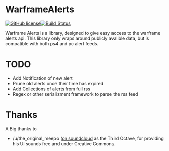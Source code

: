 WarframeAlerts
=======
[![GitHub license](https://img.shields.io/github/license/mashape/apistatus.svg)](https://www.mozilla.org/MPL/2.0/)[![Build Status](https://travis-ci.org/sirlag/WarframeAlerts.svg?branch=master)](https://travis-ci.org/sirlag/WarframeAlerts)


Warframe Alerts is a library, designed to give easy access to the warframe alerts api. This library only wraps around publicly avalible data, but is compatible with both ps4 and pc alert feeds.


TODO
=======
- Add Notification of new alert
- Prune old alerts once their time has expired
- Add Collections of alerts from full rss
- Regex or other serializment framework to parse the rss feed

Thanks
=======
A Big thanks to

- /u/the_original_meepo ([on soundcloud](https://soundcloud.com/third-octave) as the Third Octave, for providing his UI
sounds free and under Creative Commons.
